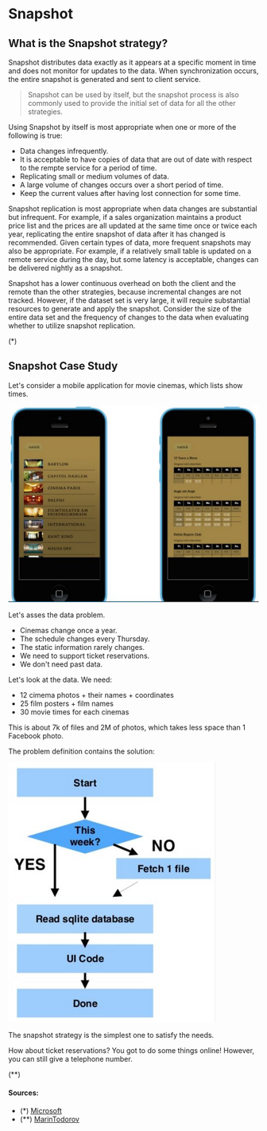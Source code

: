 # Snapshot

## What is the Snapshot strategy?

Snapshot distributes data exactly as it appears at a specific moment in time and does not monitor for updates to the data.
When synchronization occurs, the entire snapshot is generated and sent to client service.

> Snapshot can be used by itself, but the snapshot process is also commonly used to provide the initial set of data for all the other strategies.

Using Snapshot by itself is most appropriate when one or more of the following is true:
- Data changes infrequently.
- It is acceptable to have copies of data that are out of date with respect to the rempte service for a period of time.
- Replicating small or medium volumes of data.
- A large volume of changes occurs over a short period of time.
- Keep the current values after having lost connection for some time.

Snapshot replication is most appropriate when data changes are substantial but infrequent.
For example, if a sales organization maintains a product price list and the prices are all updated at the same time once or twice each year,
replicating the entire snapshot of data after it has changed is recommended.
Given certain types of data, more frequent snapshots may also be appropriate.
For example, if a relatively small table is updated on a remote service during the day,
but some latency is acceptable, changes can be delivered nightly as a snapshot.

Snapshot has a lower continuous overhead on both the client and the remote than the other strategies,
because incremental changes are not tracked.
However, if the dataset set is very large,
it will require substantial resources to generate and apply the snapshot.
Consider the size of the entire data set and the frequency of changes to the data when evaluating whether to utilize snapshot replication.

(*)

## Snapshot Case Study

Let's consider a mobile application for movie cinemas, which lists show times.

![Cinema panels](./assets/snapshot-2a.jpg)

Let's asses the data problem.
- Cinemas change once a year.
- The schedule changes every Thursday.
- The static information rarely changes.
- We need to support ticket reservations.
- We don't need past data.

Let's look at the data. We need:
- 12 cimema photos + their names + coordinates
- 25 film posters + film names
- 30 movie times for each cinemas

This is about 7k of files and 2M of photos, which takes less space than 1 Facebook photo.

The problem definition contains the solution:

![Cinema flowchart](./assets/snapshot-2d.jpg)

The snapshot strategy is the simplest one to satisfy the needs.

How about ticket reservations? You got to do some things online!
However, you can still give a telephone number.

(**)

#### Sources:

- (*) [Microsoft](https://docs.microsoft.com/en-us/sql/relational-databases/replication/snapshot-replication)
- (**) [MarinTodorov](https://www.slideshare.net/MarinTodorov/overcome-your-fear-of-implementing-offline-mode-in-your-apps?next_slideshow=1)
